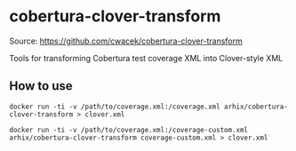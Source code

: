 # cobertura-clover-transform

Source: https://github.com/cwacek/cobertura-clover-transform

Tools for transforming Cobertura test coverage XML into Clover-style XML

## How to use

`docker run -ti -v /path/to/coverage.xml:/coverage.xml arhix/cobertura-clover-transform > clover.xml`

`docker run -ti -v /path/to/coverage.xml:/coverage-custom.xml arhix/cobertura-clover-transform coverage-custom.xml > clover.xml`
